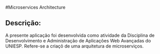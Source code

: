 #Microservices Architecture

## Descrição:
  A presente aplicação foi desenvolvida como atividade da Disciplina de Desenvolvimento e Administração de Aplicações Web Avançadas do UNIESP.
  Refere-se a criaçõ de uma arquitetura de microserviços.
